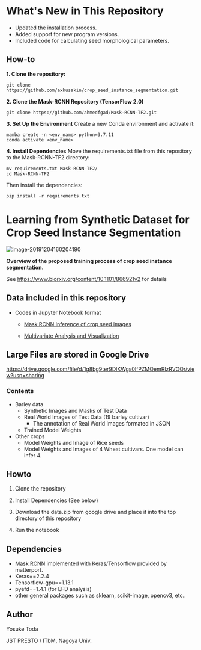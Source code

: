 # What's New in This Repository
* Updated the installation process.
* Added support for new program versions.
* Included code for calculating seed morphological parameters.

## How-to
**1. Clone the repository:**
  ```
  git clone https://github.com/axkusakin/crop_seed_instance_segmentation.git
  ```
**2. Clone the Mask-RCNN Repository (TensorFlow 2.0)**
  ```
  git clone https://github.com/ahmedfgad/Mask-RCNN-TF2.git
  ```
**3. Set Up the Environment**
  Create a new Conda environment and activate it:
  ```
  mamba create -n <env_name> python=3.7.11
  conda activate <env_name>
  ```
**4. Install Dependencies**
  Move the requirements.txt file from this repository to the Mask-RCNN-TF2 directory:
  ```
  mv requirements.txt Mask-RCNN-TF2/
  cd Mask-RCNN-TF2
  ```
  Then install the dependencies:
  ```
  pip install -r requirements.txt
  ```


# Learning from Synthetic Dataset for Crop Seed Instance Segmentation

![image-20191204160204190](README.assets/image-20191204160204190.png)

**Overview of the proposed training process of crop seed instance segmentation.**



See https://www.biorxiv.org/content/10.1101/866921v2 for details



## Data included in this repository

- Codes in Jupyter Notebook format

  - [Mask RCNN Inference of crop seed images](./Mask_RCNN.ipynb)

  - [Multivariate Analysis and Visualization](multivariate_analysis.ipynb)

    

## Large Files are stored in Google Drive

https://drive.google.com/file/d/1g8bg9ter9DlKWgs0lfPZMQemRlzRVOQr/view?usp=sharing



### Contents

- Barley data
  - Synthetic Images and Masks of Test Data
  - Real World Images of Test Data (19 barley cultivar)
    - The annotation of Real World Images formated in JSON
  - Trained Model Weights
- Other crops
  - Model Weights and Image of Rice seeds
  - Model Weights and Images of 4 Wheat cultivars. One model can infer 4.



## Howto

1. Clone the repository

2. Install Dependencies (See below)

3. Download the data.zip from google drive and place it into the top directory of this repository

4. Run the notebook



## Dependencies

- [Mask RCNN](https://github.com/matterport/Mask_RCNN) implemented with Keras/Tensorflow provided by matterport.
- Keras==2.2.4
- Tensorflow-gpu==1.13.1
- pyefd==1.4.1 (for EFD analysis)
- other general packages such as sklearn, scikit-image, opencv3, etc..



## Author

Yosuke Toda

JST PRESTO / ITbM, Nagoya Univ.

